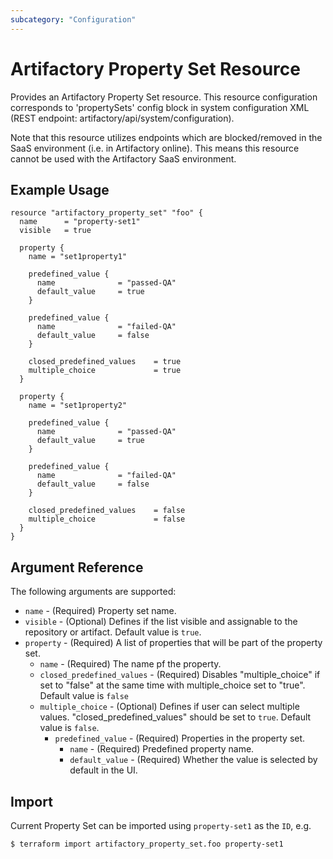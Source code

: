 ```yaml
---
subcategory: "Configuration"
---
```

# Artifactory Property Set Resource

Provides an Artifactory Property Set resource.
This resource configuration corresponds to 'propertySets' config block in system configuration XML 
(REST endpoint: artifactory/api/system/configuration).

Note that this resource utilizes endpoints which are blocked/removed in the SaaS environment (i.e. in Artifactory online).
This means this resource cannot be used with the Artifactory SaaS environment.

## Example Usage

```hcl
resource "artifactory_property_set" "foo" {
  name 		= "property-set1"
  visible 	= true

  property {
    name = "set1property1"

    predefined_value {
      name 			    = "passed-QA"
      default_value 	= true
    }

    predefined_value {
      name 			    = "failed-QA"
      default_value 	= false
    }

    closed_predefined_values 	= true
    multiple_choice 			= true
  }

  property {
    name = "set1property2"

    predefined_value {
      name 			    = "passed-QA"
      default_value 	= true
    }

    predefined_value {
      name 			    = "failed-QA"
      default_value 	= false
    }

    closed_predefined_values 	= false
    multiple_choice 			= false
  }
}
```

## Argument Reference

The following arguments are supported:

* `name` - (Required) Property set name.
* `visible` - (Optional) Defines if the list visible and assignable to the repository or artifact. Default value is `true`.
* `property` - (Required) A list of properties that will be part of the property set.
  * `name` - (Required) The name pf the property.
  * `closed_predefined_values` - (Required) Disables "multiple_choice" if set to "false" at the same time with multiple_choice set to "true". Default value is `false`
  * `multiple_choice` - (Optional) Defines if user can select multiple values. "closed_predefined_values" should be set to `true`. Default value is `false`.
    * `predefined_value` - (Required) Properties in the property set.  
      * `name` - (Required) Predefined property name.
      * `default_value` - (Required) Whether the value is selected by default in the UI.


## Import

Current Property Set can be imported using `property-set1` as the `ID`, e.g.

```
$ terraform import artifactory_property_set.foo property-set1
```
